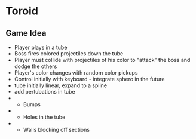 Toroid
======

Game Idea
---------
* Player plays in a tube
* Boss fires colored projectiles down the tube
* Player must collide with projectiles of his color to "attack" the boss and dodge the others
* Player's color changes with random color pickups
* Control initially with keyboard - integrate sphero in the future
* tube initially linear, expand to a spline
* add pertubations in tube
* * Bumps
* * Holes in the tube
* * Walls blocking off sections
